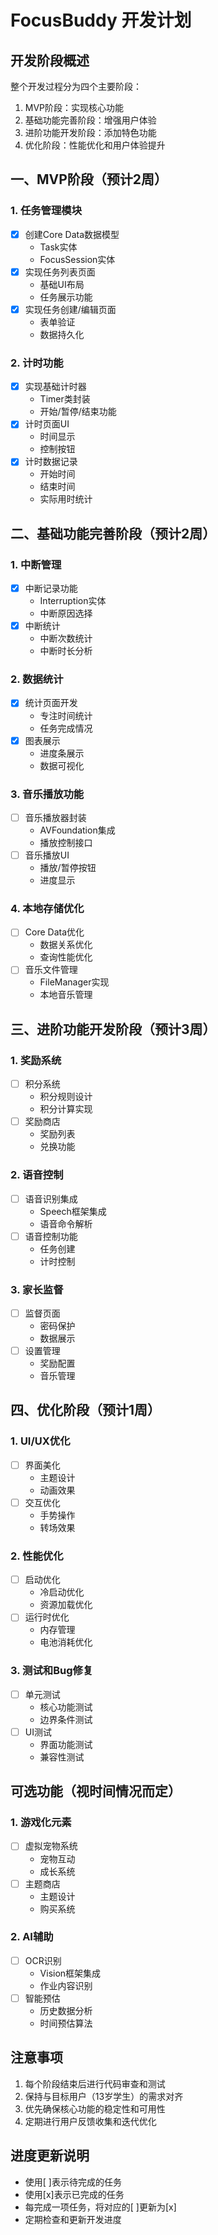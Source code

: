 # FocusBuddy 开发计划

## 开发阶段概述

整个开发过程分为四个主要阶段：
1. MVP阶段：实现核心功能
2. 基础功能完善阶段：增强用户体验
3. 进阶功能开发阶段：添加特色功能
4. 优化阶段：性能优化和用户体验提升

## 一、MVP阶段（预计2周）

### 1. 任务管理模块
- [x] 创建Core Data数据模型
  - Task实体
  - FocusSession实体
- [x] 实现任务列表页面
  - 基础UI布局
  - 任务展示功能
- [x] 实现任务创建/编辑页面
  - 表单验证
  - 数据持久化

### 2. 计时功能
- [x] 实现基础计时器
  - Timer类封装
  - 开始/暂停/结束功能
- [x] 计时页面UI
  - 时间显示
  - 控制按钮
- [x] 计时数据记录
  - 开始时间
  - 结束时间
  - 实际用时统计

## 二、基础功能完善阶段（预计2周）

### 1. 中断管理
- [x] 中断记录功能
  - Interruption实体
  - 中断原因选择
- [x] 中断统计
  - 中断次数统计
  - 中断时长分析

### 2. 数据统计
- [x] 统计页面开发
  - 专注时间统计
  - 任务完成情况
- [x] 图表展示
  - 进度条展示
  - 数据可视化

### 3. 音乐播放功能
- [ ] 音乐播放器封装
  - AVFoundation集成
  - 播放控制接口
- [ ] 音乐播放UI
  - 播放/暂停按钮
  - 进度显示

### 4. 本地存储优化
- [ ] Core Data优化
  - 数据关系优化
  - 查询性能优化
- [ ] 音乐文件管理
  - FileManager实现
  - 本地音乐管理

## 三、进阶功能开发阶段（预计3周）

### 1. 奖励系统
- [ ] 积分系统
  - 积分规则设计
  - 积分计算实现
- [ ] 奖励商店
  - 奖励列表
  - 兑换功能

### 2. 语音控制
- [ ] 语音识别集成
  - Speech框架集成
  - 语音命令解析
- [ ] 语音控制功能
  - 任务创建
  - 计时控制

### 3. 家长监督
- [ ] 监督页面
  - 密码保护
  - 数据展示
- [ ] 设置管理
  - 奖励配置
  - 音乐管理

## 四、优化阶段（预计1周）

### 1. UI/UX优化
- [ ] 界面美化
  - 主题设计
  - 动画效果
- [ ] 交互优化
  - 手势操作
  - 转场效果

### 2. 性能优化
- [ ] 启动优化
  - 冷启动优化
  - 资源加载优化
- [ ] 运行时优化
  - 内存管理
  - 电池消耗优化

### 3. 测试和Bug修复
- [ ] 单元测试
  - 核心功能测试
  - 边界条件测试
- [ ] UI测试
  - 界面功能测试
  - 兼容性测试

## 可选功能（视时间情况而定）

### 1. 游戏化元素
- [ ] 虚拟宠物系统
  - 宠物互动
  - 成长系统
- [ ] 主题商店
  - 主题设计
  - 购买系统

### 2. AI辅助
- [ ] OCR识别
  - Vision框架集成
  - 作业内容识别
- [ ] 智能预估
  - 历史数据分析
  - 时间预估算法

## 注意事项

1. 每个阶段结束后进行代码审查和测试
2. 保持与目标用户（13岁学生）的需求对齐
3. 优先确保核心功能的稳定性和可用性
4. 定期进行用户反馈收集和迭代优化

## 进度更新说明

- 使用[ ]表示待完成的任务
- 使用[x]表示已完成的任务
- 每完成一项任务，将对应的[ ]更新为[x]
- 定期检查和更新开发进度